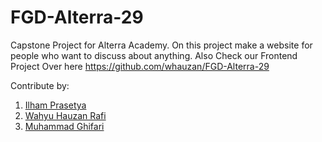 # FGD-Alterra-29
Capstone Project for Alterra Academy.
On this project make a website for people who want to discuss about anything.
Also Check our Frontend Project Over here https://github.com/whauzan/FGD-Alterra-29

Contribute by: 
1. [Ilham Prasetya](https://github.com/ilse31)
2. [Wahyu Hauzan Rafi](https://github.com/whauzan)
3. [Muhammad Ghifari](https://github.com/Ghynmo)
